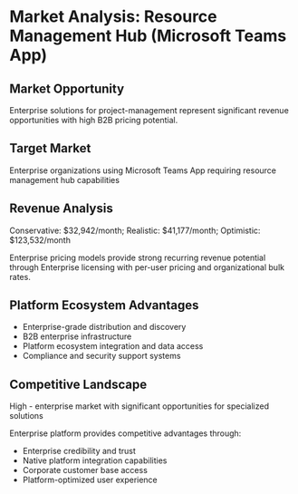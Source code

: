 # Market Analysis: Resource Management Hub (Microsoft Teams App)

## Market Opportunity
Enterprise solutions for project-management represent significant revenue opportunities with high B2B pricing potential.

## Target Market
Enterprise organizations using Microsoft Teams App requiring resource management hub capabilities

## Revenue Analysis
Conservative: $32,942/month; Realistic: $41,177/month; Optimistic: $123,532/month

Enterprise pricing models provide strong recurring revenue potential through Enterprise licensing with per-user pricing and organizational bulk rates.

## Platform Ecosystem Advantages
- Enterprise-grade distribution and discovery
- B2B enterprise infrastructure
- Platform ecosystem integration and data access
- Compliance and security support systems

## Competitive Landscape
High - enterprise market with significant opportunities for specialized solutions

Enterprise platform provides competitive advantages through:
- Enterprise credibility and trust
- Native platform integration capabilities
- Corporate customer base access
- Platform-optimized user experience
